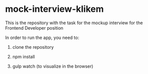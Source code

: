 # mock-interview-klikem
This is the repository with the task for the mockup interview for the Frontend Developer position

In order to run the app, you need to:

1) clone the repository 

2) npm install

3) gulp watch (to visualize in the browser)
